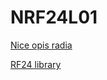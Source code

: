 
# NRF24L01
[Nice opis radia](https://lastminuteengineers.com/nrf24l01-arduino-wireless-communication/)

[RF24 library](https://github.com/nRF24/RF24)